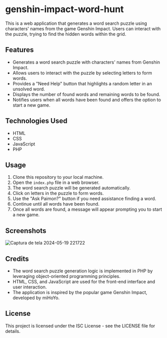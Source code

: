 # genshin-impact-word-hunt

This is a web application that generates a word search puzzle using characters' names from the game Genshin Impact. Users can interact with the puzzle, trying to find the hidden words within the grid.

## Features

- Generates a word search puzzle with characters' names from Genshin Impact.
- Allows users to interact with the puzzle by selecting letters to form words.
- Provides a "Need Help" button that highlights a random letter in an unsolved word.
- Displays the number of found words and remaining words to be found.
- Notifies users when all words have been found and offers the option to start a new game.

## Technologies Used

- HTML
- CSS
- JavaScript
- PHP

## Usage

1. Clone this repository to your local machine.
2. Open the `index.php` file in a web browser.
3. The word search puzzle will be generated automatically.
4. Click on letters in the puzzle to form words.
5. Use the "Ask Paimon?" button if you need assistance finding a word.
6. Continue until all words have been found.
7. Once all words are found, a message will appear prompting you to start a new game.

## Screenshots

![Captura de tela 2024-05-19 221722](https://github.com/71Kevin/genshin-impact-word-hunt/assets/37316637/9a8cd452-4c21-4840-9885-eed66dac442f)

## Credits

- The word search puzzle generation logic is implemented in PHP by leveraging object-oriented programming principles.
- HTML, CSS, and JavaScript are used for the front-end interface and user interaction.
- The application is inspired by the popular game Genshin Impact, developed by miHoYo.

## License

This project is licensed under the ISC License - see the LICENSE file for details.

